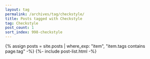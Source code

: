 ```yaml
---
layout: tag
permalink: /archives/tag/checkstyle/
title: Posts tagged with Checkstyle
tag: Checkstyle
post_count: 1
sort_index: 998-checkstyle
---
```

{% assign posts = site.posts | where_exp: "item", "item.tags contains page.tag" -%}
{%- include post-list.html -%}
